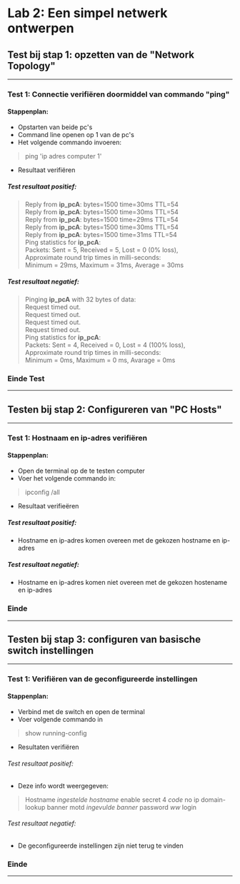 # Lab 2: Een simpel netwerk ontwerpen
##  Test bij stap 1: opzetten van de "Network Topology"
----
### Test 1: Connectie verifiëren doormiddel van commando "ping"
#### Stappenplan:
- Opstarten van beide pc's
- Command line openen op 1 van de pc's
- Het volgende commando invoeren:
> ping 'ip adres computer 1'
- Resultaat verifiëren
#####  Test resultaat positief:
> Reply from **ip_pcA**: bytes=1500 time=30ms TTL=54  
> Reply from **ip_pcA**: bytes=1500 time=30ms TTL=54  
> Reply from **ip_pcA**: bytes=1500 time=29ms TTL=54  
> Reply from **ip_pcA**: bytes=1500 time=30ms TTL=54  
> Reply from **ip_pcA**: bytes=1500 time=31ms TTL=54  
> Ping statistics for **ip_pcA**:  
> Packets: Sent = 5, Received = 5, Lost = 0 (0% loss),  
> Approximate round trip times in milli-seconds:  
> Minimum = 29ms, Maximum = 31ms, Average = 30ms  
##### Test resultaat negatief:
> Pinging **ip_pcA** with 32 bytes of data:  
> Request timed out.  
> Request timed out.  
> Request timed out.  
> Request timed out.  
> Ping statistics for **ip_pcA**:  
> Packets: Sent = 4, Received = 0, Lost = 4 (100% loss),  
>Approximate round trip times in milli-seconds:  
> Minimum = 0ms, Maximum = 0 ms, Avarage = 0ms

### Einde Test
----

##  Testen bij stap 2: Configureren van "PC Hosts"
----
### Test 1: Hostnaam en ip-adres verifiëren
####  Stappenplan:
- Open de terminal op de te testen computer
- Voer het volgende commando in:
> ipconfig /all
- Resultaat verifieëren
##### Test resultaat positief:
- Hostname en ip-adres komen overeen met de gekozen hostname en ip-adres
#####  Test resultaat negatief:
- Hostname en ip-adres komen niet overeen met de gekozen hostename en ip-adres

### Einde 
----

##  Testen bij stap 3: configuren van basische switch instellingen
----
### Test 1: Verifiëren van de geconfigureerde instellingen
#### Stappenplan:
- Verbind met de switch en open de terminal
- Voer volgende commando in
> show running-config
- Resultaten verifiëren
###### Test resultaat positief:
- Deze info wordt weergegeven:
> Hostname *ingestelde hostname*
> enable secret 4 *code*
> no ip domain-lookup
> banner motd *ingevulde banner*
> password *ww*
> login
###### Test resultaat negatief:
- De geconfigureerde instellingen zijn niet terug te vinden

### Einde
---
